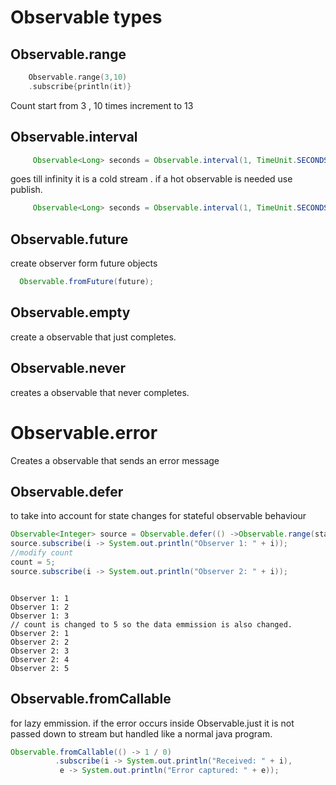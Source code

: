 # Observable types

## Observable.range

```kotlin
    Observable.range(3,10)
    .subscribe{println(it)}
```

Count start from 3  , 10 times increment to 13

## Observable.interval
``` java
     Observable<Long> seconds = Observable.interval(1, TimeUnit.SECONDS);
```
goes till infinity  it is a cold stream . if a hot observable is needed use publish.
```java
     Observable<Long> seconds = Observable.interval(1, TimeUnit.SECONDS).publish();

```

## Observable.future
 create observer form future objects
```java
  Observable.fromFuture(future);
```

## Observable.empty
create a observable that just completes.

## Observable.never
creates a observable that never completes.

# Observable.error
Creates a observable that sends an error message

## Observable.defer
to take into account for state changes
 for stateful observable behaviour 
```java
Observable<Integer> source = Observable.defer(() ->Observable.range(start, count));
source.subscribe(i -> System.out.println("Observer 1: " + i));
//modify count
count = 5;
source.subscribe(i -> System.out.println("Observer 2: " + i));
```

```

Observer 1: 1
Observer 1: 2
Observer 1: 3
// count is changed to 5 so the data emmission is also changed.
Observer 2: 1
Observer 2: 2 
Observer 2: 3
Observer 2: 4
Observer 2: 5

```


## Observable.fromCallable
for lazy emmission.
if the error occurs inside  Observable.just it is not passed down to stream but handled like a normal java program.

```java
Observable.fromCallable(() -> 1 / 0)
          .subscribe(i -> System.out.println("Received: " + i),
           e -> System.out.println("Error captured: " + e));
```
